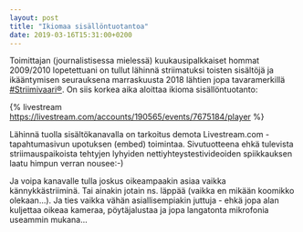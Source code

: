 ```yaml
---
layout: post
title: "Ikiomaa sisällöntuotantoa"
date: 2019-03-16T15:31:00+0200
---
```


Toimittajan (journalistisessa mielessä) kuukausipalkkaiset hommat 2009/2010 lopetettuani on tullut lähinnä striimatuksi toisten sisältöjä ja ikääntymisen seurauksena marraskuusta 2018 lähtien jopa tavaramerkillä [#Striimivaari®](/blogi/2018/11/striimivaari-on-rekisteroity-tavaramerkki/). On siis korkea aika aloittaa ikioma sisällöntuotanto:

{% livestream https://livestream.com/accounts/190565/events/7675184/player %} 
<!--more--> 

Lähinnä tuolla sisältökanavalla on tarkoitus demota Livestream.com -tapahtumasivun upotuksen (embed) toimintaa. Sivutuotteena ehkä tulevista striimauspaikoista tehtyjen lyhyiden nettiyhteystestivideoiden spiikkauksen laatu himpun verran nousee:-)

Ja voipa kanavalle tulla joskus oikeampaakin asiaa vaikka kännykkästriiminä. Tai ainakin jotain ns. läppää (vaikka en mikään koomikko olekaan...). Ja ties vaikka vähän asiallisempiakin juttuja - ehkä jopa alan kuljettaa oikeaa kameraa, pöytäjalustaa ja jopa langatonta mikrofonia useammin mukana...